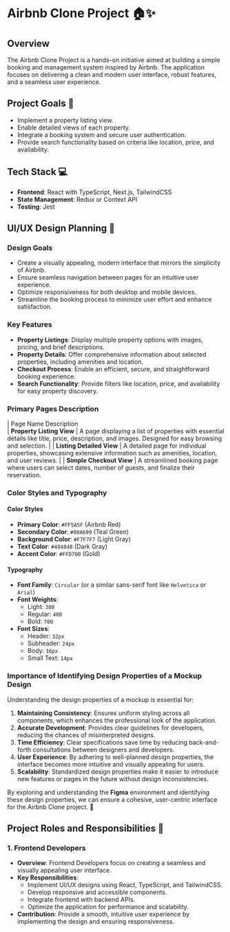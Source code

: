 # Airbnb Clone Project 🏠✨

## Overview
The Airbnb Clone Project is a hands-on initiative aimed at building a simple booking and management system inspired by Airbnb. The application focuses on delivering a clean and modern user interface, robust features, and a seamless user experience.

## Project Goals 🎯
- Implement a property listing view.
- Enable detailed views of each property.
- Integrate a booking system and secure user authentication.
- Provide search functionality based on criteria like location, price, and availability.

## Tech Stack 💻
- **Frontend**: React with TypeScript, Next.js, TailwindCSS
- **State Management**: Redux or Context API
- **Testing**: Jest


## UI/UX Design Planning 🎨

### Design Goals
- Create a visually appealing, modern interface that mirrors the simplicity of Airbnb.
- Ensure seamless navigation between pages for an intuitive user experience.
- Optimize responsiveness for both desktop and mobile devices.
- Streamline the booking process to minimize user effort and enhance satisfaction.

### Key Features
- **Property Listings**: Display multiple property options with images, pricing, and brief descriptions.
- **Property Details**: Offer comprehensive information about selected properties, including amenities and location.
- **Checkout Process**: Enable an efficient, secure, and straightforward booking experience.
- **Search Functionality**: Provide filters like location, price, and availability for easy property discovery.

### Primary Pages Description

| Page Name           Description                                                
| **Property Listing View** | A page displaying a list of properties with essential details like title, price, description, and images. Designed for easy browsing and selection. |
| **Listing Detailed View** | A detailed page for individual properties, showcasing extensive information such as amenities, location, and user reviews.                            |
| **Simple Checkout View**   | A streamlined booking page where users can select dates, number of guests, and finalize their reservation.                          


### Color Styles and Typography

#### Color Styles
- **Primary Color**: `#FF5A5F` (Airbnb Red)
- **Secondary Color**: `#00A699` (Teal Green)
- **Background Color**: `#F7F7F7` (Light Gray)
- **Text Color**: `#484848` (Dark Gray)
- **Accent Color**: `#FFD700` (Gold)

#### Typography
- **Font Family**: `Circular` (or a similar sans-serif font like `Helvetica` or `Arial`)
- **Font Weights**:
  - Light: `300`
  - Regular: `400`
  - Bold: `700`
- **Font Sizes**:
  - Header: `32px`
  - Subheader: `24px`
  - Body: `16px`
  - Small Text: `14px`

### Importance of Identifying Design Properties of a Mockup Design
Understanding the design properties of a mockup is essential for:
1. **Maintaining Consistency**: Ensures uniform styling across all components, which enhances the professional look of the application.
2. **Accurate Development**: Provides clear guidelines for developers, reducing the chances of misinterpreted designs.
3. **Time Efficiency**: Clear specifications save time by reducing back-and-forth consultations between designers and developers.
4. **User Experience**: By adhering to well-planned design properties, the interface becomes more intuitive and visually appealing for users.
5. **Scalability**: Standardized design properties make it easier to introduce new features or pages in the future without design inconsistencies.


By exploring and understanding the **Figma** environment and identifying these design properties, we can ensure a cohesive, user-centric interface for the Airbnb Clone project. 🎨

## Project Roles and Responsibilities 👥

### 1. **Frontend Developers**
- **Overview**: Frontend Developers focus on creating a seamless and visually appealing user interface.
- **Key Responsibilities**:
  - Implement UI/UX designs using React, TypeScript, and TailwindCSS.
  - Develop responsive and accessible components.
  - Integrate frontend with backend APIs.
  - Optimize the application for performance and scalability.
- **Contribution**: Provide a smooth, intuitive user experience by implementing the design and ensuring responsiveness.


